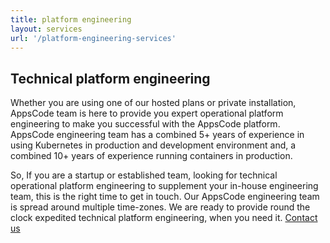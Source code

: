 ```yaml
---
title: platform engineering
layout: services
url: '/platform-engineering-services'
---
```


## Technical platform engineering

Whether you are using one of our hosted plans or private installation, AppsCode team is here to provide
you expert operational platform engineering to make you successful with the AppsCode platform. AppsCode engineering
team has a combined 5+ years of experience in using Kubernetes in production and development environment
and, a combined 10+ years of experience running containers in production.

So, If you are a startup or established team, looking for technical operational platform engineering to supplement your in-house engineering team, this is the right time to get in touch. Our AppsCode engineering team is spread around multiple time-zones. We are ready to provide round the clock expedited technical platform engineering, when you need it.  <a href="https://calendly.com/appscode/30min">Contact us</a>
